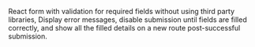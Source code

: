 React form with validation for required fields without using third party libraries, Display error messages, disable submission until fields are filled correctly, and show all the filled details on a new route post-successful submission. 
